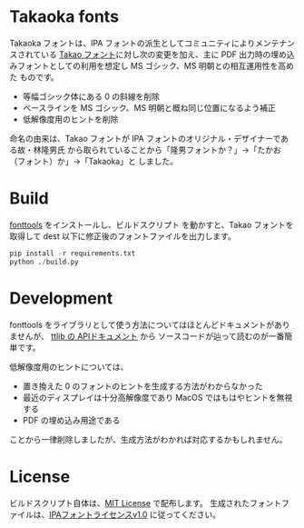 # Takaoka fonts

Takaoka フォントは、IPA フォントの派生としてコミュニティによりメンテナンスされている
[Takao フォント](https://launchpad.net/takao-fonts)に対し次の変更を加え、主に PDF
出力時の埋め込みフォントとしての利用を想定し MS ゴシック、MS 明朝との相互運用性を高めた
ものです。

- 等幅ゴシック体にある 0 の斜線を削除
- ベースラインを MS ゴシック、MS 明朝と概ね同じ位置になるよう補正
- 低解像度用のヒントを削除

命名の由来は、Takao フォントが IPA フォントのオリジナル・デザイナーである故・林隆男氏
から取られていることから「隆男フォントか？」→「たかお（フォント）か」→「Takaoka」と
しました。

# Build

[fonttools](https://github.com/fonttools/fonttools) をインストールし、ビルドスクリプト
を動かすと、Takao フォントを取得して dest 以下に修正後のフォントファイルを出力します。

```python
pip install -r requirements.txt
python ./build.py
```

# Development

fonttools をライブラリとして使う方法についてはほとんどドキュメントがありませんが、
[ttlib の APIドキュメント](https://rsms.me/fonttools-docs/ttLib/index.html) から
ソースコードが辿って読むのが一番簡単です。

低解像度用のヒントについては、
- 置き換えた 0 のフォントのヒントを生成する方法がわからなかった
- 最近のディスプレイは十分高解像度であり MacOS ではもはやヒントを無視する
- PDF の埋め込み用途である

ことから一律削除しましたが、生成方法がわかれば対応するかもしれません。

# License

ビルドスクリプト自体は、[MIT License](LICENSE) で配布します。
生成されたフォントファイルは、[IPAフォントライセンスv1.0](IPA_Font_License_Agreement_v1.0.txt) に従ってください。
